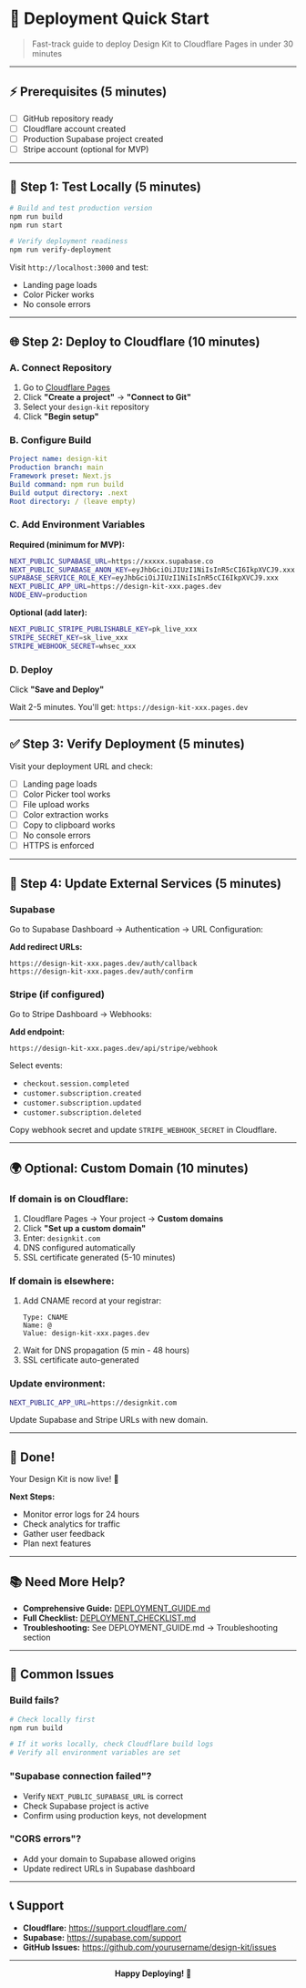 # 🚀 Deployment Quick Start

> Fast-track guide to deploy Design Kit to Cloudflare Pages in under 30 minutes

---

## ⚡ Prerequisites (5 minutes)

- [ ] GitHub repository ready
- [ ] Cloudflare account created
- [ ] Production Supabase project created
- [ ] Stripe account (optional for MVP)

---

## 🔧 Step 1: Test Locally (5 minutes)

```bash
# Build and test production version
npm run build
npm run start

# Verify deployment readiness
npm run verify-deployment
```

Visit `http://localhost:3000` and test:
- Landing page loads
- Color Picker works
- No console errors

---

## 🌐 Step 2: Deploy to Cloudflare (10 minutes)

### A. Connect Repository

1. Go to [Cloudflare Pages](https://pages.cloudflare.com/)
2. Click **"Create a project"** → **"Connect to Git"**
3. Select your `design-kit` repository
4. Click **"Begin setup"**

### B. Configure Build

```yaml
Project name: design-kit
Production branch: main
Framework preset: Next.js
Build command: npm run build
Build output directory: .next
Root directory: / (leave empty)
```

### C. Add Environment Variables

**Required (minimum for MVP):**
```bash
NEXT_PUBLIC_SUPABASE_URL=https://xxxxx.supabase.co
NEXT_PUBLIC_SUPABASE_ANON_KEY=eyJhbGciOiJIUzI1NiIsInR5cCI6IkpXVCJ9.xxx
SUPABASE_SERVICE_ROLE_KEY=eyJhbGciOiJIUzI1NiIsInR5cCI6IkpXVCJ9.xxx
NEXT_PUBLIC_APP_URL=https://design-kit-xxx.pages.dev
NODE_ENV=production
```

**Optional (add later):**
```bash
NEXT_PUBLIC_STRIPE_PUBLISHABLE_KEY=pk_live_xxx
STRIPE_SECRET_KEY=sk_live_xxx
STRIPE_WEBHOOK_SECRET=whsec_xxx
```

### D. Deploy

Click **"Save and Deploy"**

Wait 2-5 minutes. You'll get: `https://design-kit-xxx.pages.dev`

---

## ✅ Step 3: Verify Deployment (5 minutes)

Visit your deployment URL and check:

- [ ] Landing page loads
- [ ] Color Picker tool works
- [ ] File upload works
- [ ] Color extraction works
- [ ] Copy to clipboard works
- [ ] No console errors
- [ ] HTTPS is enforced

---

## 🔧 Step 4: Update External Services (5 minutes)

### Supabase

Go to Supabase Dashboard → Authentication → URL Configuration:

**Add redirect URLs:**
```
https://design-kit-xxx.pages.dev/auth/callback
https://design-kit-xxx.pages.dev/auth/confirm
```

### Stripe (if configured)

Go to Stripe Dashboard → Webhooks:

**Add endpoint:**
```
https://design-kit-xxx.pages.dev/api/stripe/webhook
```

Select events:
- `checkout.session.completed`
- `customer.subscription.created`
- `customer.subscription.updated`
- `customer.subscription.deleted`

Copy webhook secret and update `STRIPE_WEBHOOK_SECRET` in Cloudflare.

---

## 🌍 Optional: Custom Domain (10 minutes)

### If domain is on Cloudflare:

1. Cloudflare Pages → Your project → **Custom domains**
2. Click **"Set up a custom domain"**
3. Enter: `designkit.com`
4. DNS configured automatically
5. SSL certificate generated (5-10 minutes)

### If domain is elsewhere:

1. Add CNAME record at your registrar:
   ```
   Type: CNAME
   Name: @
   Value: design-kit-xxx.pages.dev
   ```
2. Wait for DNS propagation (5 min - 48 hours)
3. SSL certificate auto-generated

### Update environment:

```bash
NEXT_PUBLIC_APP_URL=https://designkit.com
```

Update Supabase and Stripe URLs with new domain.

---

## 🎉 Done!

Your Design Kit is now live! 🚀

**Next Steps:**
- Monitor error logs for 24 hours
- Check analytics for traffic
- Gather user feedback
- Plan next features

---

## 📚 Need More Help?

- **Comprehensive Guide:** [DEPLOYMENT_GUIDE.md](./DEPLOYMENT_GUIDE.md)
- **Full Checklist:** [DEPLOYMENT_CHECKLIST.md](./DEPLOYMENT_CHECKLIST.md)
- **Troubleshooting:** See DEPLOYMENT_GUIDE.md → Troubleshooting section

---

## 🚨 Common Issues

### Build fails?
```bash
# Check locally first
npm run build

# If it works locally, check Cloudflare build logs
# Verify all environment variables are set
```

### "Supabase connection failed"?
- Verify `NEXT_PUBLIC_SUPABASE_URL` is correct
- Check Supabase project is active
- Confirm using production keys, not development

### "CORS errors"?
- Add your domain to Supabase allowed origins
- Update redirect URLs in Supabase dashboard

---

## 📞 Support

- **Cloudflare:** https://support.cloudflare.com/
- **Supabase:** https://supabase.com/support
- **GitHub Issues:** https://github.com/yourusername/design-kit/issues

---

<p align="center">
  <strong>Happy Deploying! 🎨</strong>
</p>
